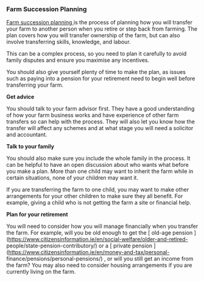 ###  **Farm Succession Planning**

[ Farm succession planning ](/en/environment/land/farm-succession-planning/)
is the process of planning how you will transfer your farm to another person
when you retire or step back from farming. The plan covers how you will
transfer ownership of the farm, but can also involve transferring skills,
knowledge, and labour.

This can be a complex process, so you need to plan it carefully to avoid
family disputes and ensure you maximise any incentives.

You should also give yourself plenty of time to make the plan, as issues such
as paying into a pension for your retirement need to begin well before
transferring your farm.

**Get advice**

You should talk to your farm advisor first. They have a good understanding of
how your farm business works and have experience of other farm transfers so
can help with the process. They will also let you know how the transfer will
affect any schemes and at what stage you will need a solicitor and accountant.

**Talk to your family**

You should also make sure you include the whole family in the process. It can
be helpful to have an open discussion about who wants what before you make a
plan. More than one child may want to inherit the farm while in certain
situations, none of your children may want it.

If you are transferring the farm to one child, you may want to make other
arrangements for your other children to make sure they all benefit. For
example, giving a child who is not getting the farm a site or financial help.

**Plan for your retirement**

You will need to consider how you will manage financially when you transfer
the farm. For example, will you be old enough to get the [ old-age pension
](https://www.citizensinformation.ie/en/social-welfare/older-and-retired-
people/state-pension-contributory/) or a [ private pension
](https://www.citizensinformation.ie/en/money-and-tax/personal-
finance/pensions/personal-pensions/) , or will you still get an income from
the farm? You may also need to consider housing arrangements if you are
currently living on the farm.
